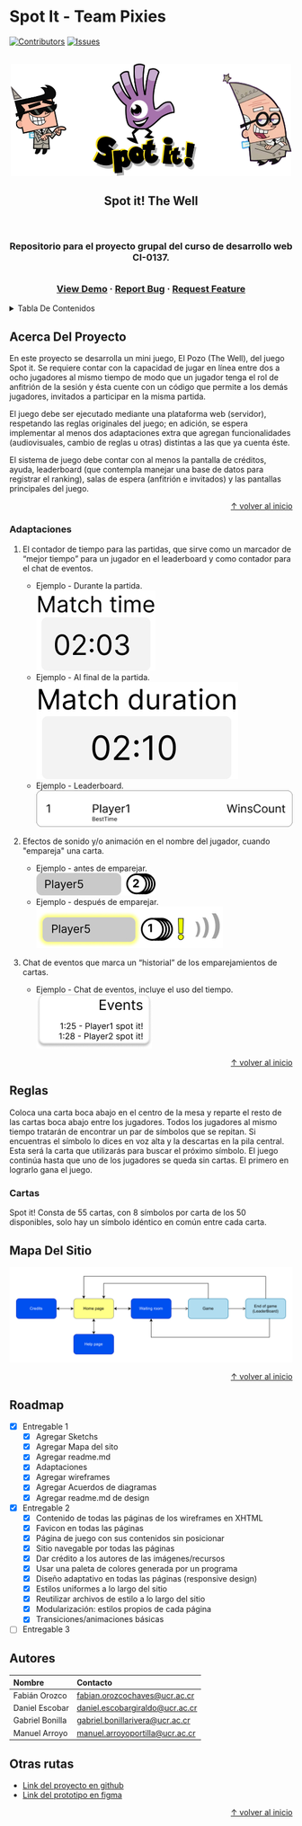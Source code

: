 # Spot It - Team Pixies

[![Contributors][contributors-shield]][contributors-url]
[![Issues][issues-shield]][issues-url]

<!-- PROJECT LOGO -->
<br />
<div align="center">
  <a href="https://github.com/DanielEscobar19/spot_it_pixiese">
    <img src="design/resources/Spotit_pixies.jpg" alt="Logo" width="500" height="200">
  </a>

  <h2 align="center">Spot it! The Well</h3>
  <br>
  <h3 align="center">
  Repositorio para el proyecto grupal del curso de desarrollo web CI-0137.
  </p>
  <p align="center">
    <br />
    <a href="https://png.pngitem.com/pimgs/s/207-2073499_translate-platform-from-english-to-spanish-work-in.png">View Demo</a>
    ·
    <a href="https://github.com/DanielEscobar19/spot_it_pixies/issues">Report Bug</a>
    ·
    <a href="https://github.com/DanielEscobar19/spot_it_pixies/issues">Request Feature</a>
  </p>
</div>

<!-- TABLE OF CONTENTS -->
<details>
  <summary>Tabla De Contenidos</summary>
  <ol>
    <li>
      <a href="#acerca-del-proyecto">Acerca Del Proyecto</a>
      <ul>
        <li><a href="#adaptaciones">Adaptaciones</a></li>
        <!--
        <li><a href="#librerias">Librerias</a></li> -->
      </ul>
    </li>
    <li>
      <a href="#reglas">Reglas</a>
    </li>
    <!-- <li><a href="#uso">Uso</a></li>
    -->
    <li><a href="#mapa-del-sitio">Mapa del Sitio</a></li>
    <li><a href="#roadmap">Roadmap</a></li>
    <li><a href="#autores">Autores</a></li>
    <li><a href="#otras rutas">Otras rutas</a></li>
  </ol>
</details>

<!-- ABOUT THE PROJECT -->
## Acerca Del Proyecto

En este proyecto se desarrolla un mini juego, El Pozo (The Well), del juego Spot it. Se requiere contar con la capacidad de jugar en línea entre dos a ocho jugadores al mismo tiempo de modo que un jugador tenga el rol de anfitrión de la sesión y ésta cuente con un código que permite a los demás jugadores, invitados a participar en la misma partida.

El juego debe ser ejecutado mediante una plataforma web (servidor), respetando las reglas originales del juego; en adición, se espera implementar al menos dos adaptaciones extra que agregan funcionalidades (audiovisuales, cambio de reglas u otras) distintas a las que ya cuenta éste.

El sistema de juego debe contar con al menos la pantalla de créditos, ayuda, leaderboard (que contempla manejar una base de datos para registrar el ranking), salas de espera (anfitrión e invitados) y las pantallas principales del juego.

<p align="right"><a href="#spot-it---team-pixies">↑ volver al inicio</a></p>

### Adaptaciones

1. El contador de tiempo para las partidas, que sirve como un marcador de “mejor tiempo” para un jugador en el leaderboard y como contador para el chat de eventos.
   - Ejemplo - Durante la partida.  
   ![img](design/img/adap_MatchTime.jpg)
   - Ejemplo - Al final de la partida.  
   ![img](design/img/adap_MatchDuration.jpg)
   - Ejemplo - Leaderboard.  
   ![img](design/img/adap_BestTime.png)

2. Efectos de sonido y/o animación en el nombre del jugador, cuando "empareja" una carta.
   - Ejemplo - antes de emparejar.  
   ![img](design/img/adap_Spotit-Before.jpg)
   - Ejemplo - después de emparejar.  
   ![img](design/img/adap_Spotit-After.jpg)

3. Chat de eventos que marca un “historial” de los emparejamientos de cartas.
   - Ejemplo - Chat de eventos, incluye el uso del tiempo.  
   ![img](design/img/adapt_eventsChat.png)

<p align="right"><a href="#spot-it---team-pixies">↑ volver al inicio</a></p>

<!-- 
### Librerias

Librerias y frameworks usados para construir el proyecto:

[![Bootstrap][Bootstrap.com]][Bootstrap-url] (e.g)

<p align="right"><a href="#spot-it---team-pixies">↑ volver al inicio</a></p>
-->
<!-- GETTING STARTED -->
## Reglas

Coloca una carta boca abajo en el centro de la mesa y reparte el resto de las cartas boca abajo entre los jugadores. Todos los jugadores al mismo tiempo tratarán de encontrar un par de símbolos que se repitan. Si encuentras el símbolo lo dices en voz alta y la descartas en la pila central. Esta será la carta que utilizarás para buscar el próximo símbolo. El juego continúa hasta que uno de los jugadores se queda sin cartas. El primero en lograrlo gana el juego.

### Cartas

Spot it! Consta de 55 cartas, con 8 símbolos por carta de los 50 disponibles, solo hay un símbolo idéntico en común entre cada carta.

<!-- USAGE EXAMPLES
## Uso

<img src="resources/under-construction.png" alt="under construction" width="200" height="75">
-->

<!--SITEMAP-->
## Mapa Del Sitio

<img src="design/mapa del sitio/spotit_map.svg"  style="background-color:#fff" alt="mapa del sito spot it">

<p align="right"><a href="#spot-it---team-pixies">↑ volver al inicio</a></p>

<!-- ROADMAP -->
## Roadmap

- [x] Entregable 1
  - [x] Agregar Sketchs
  - [x] Agregar Mapa del sito
  - [x] Agregar readme.md
  - [x] Adaptaciones
  - [x] Agregar wireframes
  - [x] Agregar Acuerdos de diagramas
  - [x] Agregar readme.md de design
- [x] Entregable 2
  - [x] Contenido de todas las páginas de los wireframes en XHTML
  - [x] Favicon en todas las páginas
  - [x] Página de juego con sus contenidos sin posicionar
  - [x] Sitio navegable por todas las páginas
  - [x] Dar crédito a los autores de las imágenes/recursos
  - [x] Usar una paleta de colores generada por un programa
  - [x] Diseño adaptativo en todas las páginas (responsive design)
  - [x] Estilos uniformes a lo largo del sitio
  - [x] Reutilizar archivos de estilo a lo largo del sitio
  - [x] Modularización: estilos propios de cada página
  - [x] Transiciones/animaciones básicas
- [ ] Entregable 3

<!-- AUTORES -->
## Autores

| Nombre               | Contacto                        |
| :---                 | :---                            |
| Fabián Orozco        | fabian.orozcochaves@ucr.ac.cr   |
| Daniel Escobar       | daniel.escobargiraldo@ucr.ac.cr |
| Gabriel Bonilla      | gabriel.bonillarivera@ucr.ac.cr |
| Manuel Arroyo        | manuel.arroyoportilla@ucr.ac.cr |

## Otras rutas

- [Link del proyecto en github](https://github.com/DanielEscobar19/spot_it_pixies)  
- [Link del prototipo en figma](https://www.figma.com/proto/7EKI0R0xJH1RVGjZheae10/Proyecto_Web?node-id=16%3A31&scaling=scale-down&page-id=0%3A1&starting-point-node-id=16%3A31&show-proto-sidebar=1)

<p align="right"><a href="#spot-it---team-pixies">↑ volver al inicio</a></p>

<!-- MARKDOWN LINKS & IMAGES -->
<!-- https://www.markdownguide.org/basic-syntax/#reference-style-links -->
[contributors-shield]: https://img.shields.io/badge/Contributors-4-green?style=for-the-badge
[contributors-url]: https://github.com/DanielEscobar19/spot_it_pixies/graphs/contributors
[issues-shield]: https://img.shields.io/badge/Issues-0-orange?style=for-the-badge
[issues-url]: https://github.com/DanielEscobar19/spot_it_pixies/issues

[Bootstrap.com]: https://img.shields.io/badge/Bootstrap-563D7C?style=for-the-badge&logo=bootstrap&logoColor=white
[Bootstrap-url]: https://getbootstrap.com
